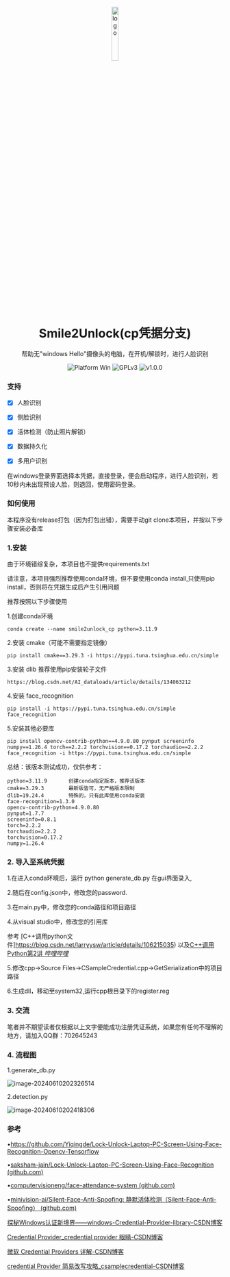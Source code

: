 









<p align="center">
  <img width="18%" align="center" src="https://obssh.obs.cn-east-3.myhuaweicloud.com/img_sxy/202406050530509.jpg" alt="logo">
</p>
  <h1 align="center">
  Smile2Unlock(cp凭据分支)
</h1>
<p align="center">
  帮助无"windows Hello"摄像头的电脑，在开机/解锁时，进行人脸识别
</p>
<p align="center">
  <a style="text-decoration:none">
    <img src="https://img.shields.io/badge/Platform-Win-blue?color=#4ec820" alt="Platform Win"/>
  </a>
  <a style="text-decoration:none">
    <img src="https://img.shields.io/badge/License-GPLv3-blue?color=#4ec820" alt="GPLv3"/>
    </a>
    <a style="text-decoration:none">
    <img src="https://img.shields.io/badge/version-1.0.0-blue?color=#4ec820" alt="v1.0.0"/>
  </a>
</p>


### 支持

- [x] 人脸识别

- [x] 侧脸识别

- [x] 活体检测（防止照片解锁）

- [x] 数据持久化

- [x] 多用户识别
  
  
  
  
  
  



在windows登录界面选择本凭据，直接登录，便会启动程序，进行人脸识别，若10秒内未出现预设人脸，则退回，使用密码登录。





### 如何使用

本程序没有release打包（因为打包出错），需要手动git clone本项目，并按以下步骤安装必备库

### 1.安装

由于环境错综复杂，本项目也不提供requirements.txt 

请注意，本项目强烈推荐使用conda环境，但不要使用conda install,只使用pip install，否则将在凭据生成后产生引用问题

推荐按照以下步骤使用

1.创建conda环境

```
conda create --name smile2unlock_cp python=3.11.9
```

2.安装 cmake（可能不需要指定镜像）

```
pip install cmake==3.29.3 -i https://pypi.tuna.tsinghua.edu.cn/simple 
```

3.安装 dlib  推荐使用pip安装轮子文件

```
https://blog.csdn.net/AI_dataloads/article/details/134063212
```

4.安装 face_recognition

```
pip install -i https://pypi.tuna.tsinghua.edu.cn/simple face_recognition
```

5.安装其他必要库

```
pip install opencv-contrib-python==4.9.0.80 pynput screeninfo numpy==1.26.4 torch==2.2.2 torchvision==0.17.2 torchaudio==2.2.2 face_recognition -i https://pypi.tuna.tsinghua.edu.cn/simple

```

总结：该版本测试成功，仅供参考：

```
python=3.11.9		创建conda指定版本，推荐该版本
cmake=3.29.3		最新版皆可，无严格版本限制
dlib=19.24.4		特殊的，只有此库使用conda安装
face-recognition=1.3.0
opencv-contrib-python=4.9.0.80
pynput=1.7.7
screeninfo=0.8.1
torch=2.2.2
torchaudio=2.2.2
torchvision=0.17.2
numpy=1.26.4
```

### 2. 导入至系统凭据

1.在进入conda环境后，运行 python generate_db.py 在gui界面录入,

2.随后在config.json中，修改您的password.

3.在main.py中，修改您的conda路径和项目路径

4.从visual studio中，修改您的引用库

参考 [C++调用python文件]https://blog.csdn.net/larryysw/article/details/106215035)  以及[C++调用Python第2讲 _哔哩哔哩_](https://www.bilibili.com/video/BV1Ze411h7vA/?spm_id_from=333.788.videopod.sections&vd_source=df034c933ea08326f3a58a38fa1c7fce)

5.修改cpp->Source Files->CSampleCredential.cpp->GetSerialization中的项目路径

6.生成dll，移动至system32,运行cpp根目录下的register.reg



### 3. 交流

笔者并不期望读者仅根据以上文字便能成功注册凭证系统，如果您有任何不理解的地方，请加入QQ群：702645243



### 4. 流程图

1.generate_db.py

![image-20240610202326514](https://obssh.obs.cn-east-3.myhuaweicloud.com/img_sxy/202406102023562.png)



2.detection.py

![image-20240610202418306](https://obssh.obs.cn-east-3.myhuaweicloud.com/img_sxy/202406102024455.png)





### 参考

•https://github.com/Yiqingde/Lock-Unlock-Laptop-PC-Screen-Using-Face-Recognition-Opencv-Tensorflow

•[saksham-jain](https://github.com/saksham-jain/Lock-Unlock-Laptop-PC-Screen-Using-Face-Recognition)[/Lock-Unlock-Laptop-PC-Screen-Using-Face-Recognition (github.com)](https://github.com/saksham-jain/Lock-Unlock-Laptop-PC-Screen-Using-Face-Recognition)

•[computervisioneng](https://github.com/computervisioneng/face-attendance-system/tree/master)[/face-attendance-system (github.com)](https://github.com/computervisioneng/face-attendance-system/tree/master)

•[minivision](https://github.com/minivision-ai/Silent-Face-Anti-Spoofing/tree/master)[-ai/Silent-Face-Anti-Spoofing: ](https://github.com/minivision-ai/Silent-Face-Anti-Spoofing/tree/master)[静默活体检测（](https://github.com/minivision-ai/Silent-Face-Anti-Spoofing/tree/master)[Silent-Face-Anti-Spoofing](https://github.com/minivision-ai/Silent-Face-Anti-Spoofing/tree/master)[） ](https://github.com/minivision-ai/Silent-Face-Anti-Spoofing/tree/master)[(github.com)](https://github.com/minivision-ai/Silent-Face-Anti-Spoofing/tree/master)

[探秘Windows认证新境界——windows-Credential-Provider-library-CSDN博客](https://blog.csdn.net/gitblog_00069/article/details/139403431)

[Credential Provider_credential provider 眼睛-CSDN博客](https://blog.csdn.net/patdz/article/details/7522195)

[微软 Credential Providers 详解-CSDN博客](https://blog.csdn.net/lionzl/article/details/103279954)

[credential Provider 简易改写攻略_csamplecredential-CSDN博客](https://blog.csdn.net/lionzl/article/details/103279845?spm=1001.2014.3001.5502)
